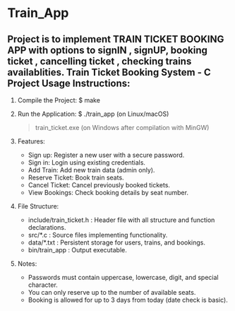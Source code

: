 # Train_App
Project is to implement TRAIN TICKET BOOKING APP with  options to signIN , signUP, booking ticket , cancelling ticket , checking  trains availablities.
Train Ticket Booking System - C Project
Usage Instructions:
-------------------
1. Compile the Project:
   $ make

2. Run the Application:
   $ ./train_app          (on Linux/macOS)
   > train_ticket.exe     (on Windows after compilation with MinGW)

3. Features:
   - Sign up: Register a new user with a secure password.
   - Sign in: Login using existing credentials.
   - Add Train: Add new train data (admin only).
   - Reserve Ticket: Book train seats.
   - Cancel Ticket: Cancel previously booked tickets.
   - View Bookings: Check booking details by seat number.

4. File Structure:
   - include/train_ticket.h : Header file with all structure and function declarations.
   - src/*.c                : Source files implementing functionality.
   - data/*.txt             : Persistent storage for users, trains, and bookings.
   - bin/train_app          : Output executable.

5. Notes:
   - Passwords must contain uppercase, lowercase, digit, and special character.
   - You can only reserve up to the number of available seats.
   - Booking is allowed for up to 3 days from today (date check is basic).
